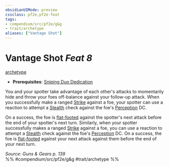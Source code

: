 ```yaml
---
obsidianUIMode: preview
cssclass: pf2e,pf2e-feat
tags:
- compendium/src/pf2e/g&g
- trait/archetype
aliases: ["Vantage Shot"]
---
```

# Vantage Shot  *Feat 8*  
[archetype](../../Rules/traits/archetype.md)  

- **Prerequisites**: [Sniping Duo Dedication](sniping-duo-dedication-g-g.md)

You and your spotter take advantage of each other's attacks to momentarily hide and throw your foes off-balance against your follow-up attack. When you successfully make a ranged [Strike](../../Rules/actions/strike.md) against a foe, your spotter can use a reaction to attempt a [Stealth](../skills.md#Stealth) check against the foe's [Perception](../skills.md#Perception) DC.

On a success, the foe is [flat-footed](../../Rules/conditions.md#Flat-footed) against the spotter's next attack before the end of your spotter's next turn. Similarly, when your spotter successfully makes a ranged [Strike](../../Rules/actions/strike.md) against a foe, you can use a reaction to attempt a [Stealth](../skills.md#Stealth) check against the foe's [Perception](../skills.md#Perception) DC. On a success, the foe is [flat-footed](../../Rules/conditions.md#Flat-footed) against your next attack against them before the end of your next turn.

*Source: Guns & Gears p. 139*  
%% #compendium/src/pf2e/g&g #trait/archetype %%